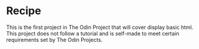 # Recipe

This is the first project in The Odin Project that will cover display basic html. This project does not follow a tutorial and is self-made to meet certain requirements set by The Odin Projects.